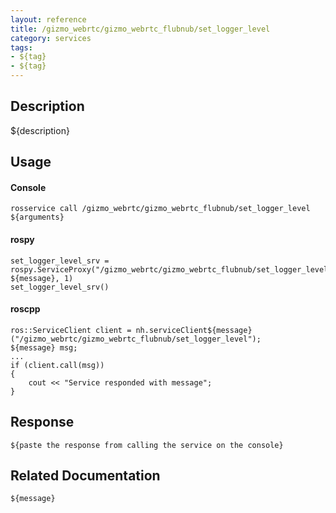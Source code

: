 ```yaml
---
layout: reference
title: /gizmo_webrtc/gizmo_webrtc_flubnub/set_logger_level
category: services
tags: 
- ${tag} 
- ${tag}
---
```


## Description
${description}

## Usage
#### Console
```
rosservice call /gizmo_webrtc/gizmo_webrtc_flubnub/set_logger_level ${arguments}
```

#### rospy
```
set_logger_level_srv = rospy.ServiceProxy("/gizmo_webrtc/gizmo_webrtc_flubnub/set_logger_level", ${message}, 1)
set_logger_level_srv()
```

#### roscpp
```
ros::ServiceClient client = nh.serviceClient${message}("/gizmo_webrtc/gizmo_webrtc_flubnub/set_logger_level");
${message} msg;
...
if (client.call(msg))
{
    cout << "Service responded with message";
}
```

## Response
```
${paste the response from calling the service on the console}
```

## Related Documentation
``${message}``